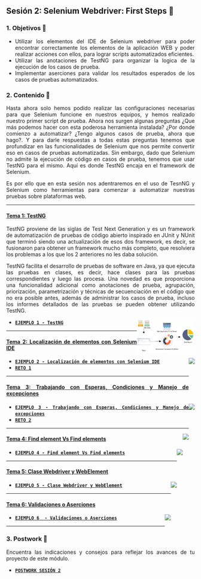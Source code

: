## Sesión 2: Selenium Webdriver: First Steps 🤖

<div style="text-align: justify;">

### 1. Objetivos :dart: 

- Utilizar los elementos del IDE de Selenium webdriver para poder encontrar correctamente los elementos de la aplicación WEB y  poder realizar acciones con ellos,  para lograr scripts automatizados eficientes.
- Utilizar las anotaciones de TestNG para organizar la logica de la ejecución de los casos de prueba.
- Implementar aserciones para validar los resultados esperados de los casos de pruebas automatizados.

### 2. Contenido :blue_book:

Hasta ahora solo hemos podido realizar las configuraciones necesarias para que Selenium funcione en nuestros equipos, y hemos realizado nuestro primer script de prueba. Ahora nos surgen algunas preguntas ¿Que más podemos hacer con esta poderosa herramienta instalada? ¿Por donde comienzo a automatizar? ¿Tengo algunos casos de prueba, ahora que hago?. Y para darle respuestas a todas estas preguntas tenemos que profundizar en las funcionalidades de Selenium que nos permite convertir eso en casos de pruebas automatizadas. Sin embargo, dado que Selenium no admite la ejecución de código en casos de prueba, tenemos que usar TestNG para el mismo. Aquí es donde TestNG encaja en el framework de Selenium. 

Es por ello que en esta sesión nos adentraremos en el uso de TesnNG y Selenium como herramientas para comenzar a automatizar nuestras pruebas sobre plataformas web.  

---

#### <ins>Tema 1: TestNG</ins>

TestNG proviene de las siglas de Test Next Generation y es un framework de automatización de pruebas de código abierto inspirado en JUnit y NUnit que terminó siendo una actualización de esos dos framework, es decir, se fusionaron para obtener un framework mucho más completo, que resolviera los problemas a los que los 2 anteriores no les daba solución.

TestNG facilita el desarrollo de pruebas de software en Java, ya que ejecuta las pruebas en clases, es decir, hace clases para las pruebas correspondientes y luego las procesa. Una novedad es que proporciona una funcionalidad adicional como anotaciones de prueba, agrupación, priorización, parametrización y técnicas de secuenciación en el código que no era posible antes, además de administrar los casos de prueba, incluso los informes detallados de las pruebas se pueden obtener utilizando TestNG. 

<img src="images/testng.png" align="right" height="90"> 

- [**`EJEMPLO 1 - TestNG`**](./Ejemplo-01)

---



#### <ins>Tema 2: Localización de elementos con Selenium IDE</ins>



<img src="images/emulator.jpg" align="right" height="90"> 

- [**`EJEMPLO 2 - Localización de elementos con Selenium IDE`**](./Ejemplo-02)
- [**`RETO 1`**](./Reto-01)
---



#### <ins>Tema 3: Trabajando con Esperas, Condiciones y Manejo de excepciones</ins>



<img src="images/emulator.jpg" align="right" height="90"> 

- [**`EJEMPLO 3 - Trabajando con Esperas, Condiciones y Manejo de excepciones`**](./Ejemplo-03)
- [**`RETO 2`**](./Reto-02)
---

<img src="images/chaomi.png" align="right" height="110"> 

#### <ins>Tema 4: Find element Vs Find elements</ins>



<img src="images/emulator.jpg" align="right" height="90"> 

- [**`EJEMPLO 4 - Find element Vs Find elements`**](./Ejemplo-04)

---

#### <ins>Tema 5: Clase Webdriver y WebElement</ins>


<img src="images/emulator.jpg" align="right" height="90"> 

- [**`EJEMPLO 5 - Clase Webdriver y WebElement`**](./Ejemplo-05)

---

#### <ins>Tema 6: Validaciones o Aserciones</ins>


<img src="images/emulator.jpg" align="right" height="90"> 

- [**`EJEMPLO 6  - Validaciones o Aserciones`**](./Ejemplo-06)

---

### 3. Postwork :memo:

Encuentra las indicaciones y consejos para reflejar los avances de tu proyecto de este módulo.

- [**`POSTWORK SESIÓN 2`**](./Postwork/)

<br/>


</div>





